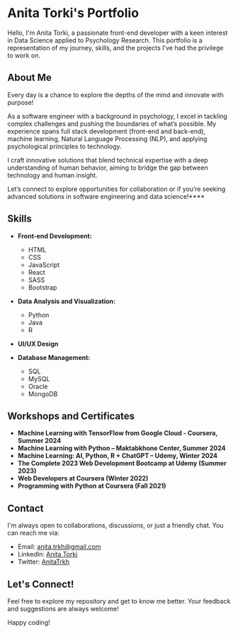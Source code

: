 # Anita Torki's Portfolio

Hello, I'm Anita Torki, a passionate front-end developer with a keen interest in Data Science applied to Psychology Research. This portfolio is a representation of my journey, skills, and the projects I've had the privilege to work on.

## About Me

Every day is a chance to explore the depths of the mind and innovate with purpose!

As a software engineer with a background in psychology, I excel in tackling complex challenges and pushing the boundaries of what’s possible. My experience spans full stack development (front-end and back-end), machine learning, Natural Language Processing (NLP), and applying psychological principles to technology.

I craft innovative solutions that blend technical expertise with a deep understanding of human behavior, aiming to bridge the gap between technology and human insight.

Let’s connect to explore opportunities for collaboration or if you’re seeking advanced solutions in software engineering and data science!****

## Skills

- **Front-end Development:**
  - HTML
  - CSS
  - JavaScript
  - React
  - SASS
  - Bootstrap

- **Data Analysis and Visualization:**
  - Python
  - Java
  - R 

- **UI/UX Design**

- **Database Management:**
  - SQL
  - MySQL
  - Oracle
  - MongoDB


## Workshops and Certificates
- **Machine Learning with TensorFlow from Google Cloud - Coursera, Summer 2024**
- **Machine Learning with Python – Maktabkhone Center, Summer 2024**
- **Machine Learning: AI, Python, R + ChatGPT – Udemy, Winter 2024**
- **The Complete 2023 Web Development Bootcamp at Udemy (Summer 2023)**
- **Web Developers at Coursera (Winter 2022)**
- **Programming with Python at Coursera (Fall 2021)**
  
## Contact

I'm always open to collaborations, discussions, or just a friendly chat. You can reach me via:

- Email: [anita.trkh@gmail.com](mailto:anita.trkh@gmail.com)
- LinkedIn: [Anita Torki](https://www.linkedin.com/in/anita-torki/)
- Twitter: [AnitaTrkh](https://twitter.com/AnitaTrkh)

## Let's Connect!

Feel free to explore my repository and get to know me better. Your feedback and suggestions are always welcome!

Happy coding!

